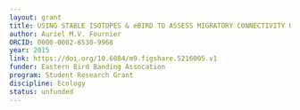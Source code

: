 ```yaml
---
layout: grant
title: USING STABLE ISOTOPES & eBIRD TO ASSESS MIGRATORY CONNECTIVITY OF FALL MIGRATING RAILS
author: Auriel M.V. Fournier
ORCID: 0000-0002-8530-9968
year: 2015
link: https://doi.org/10.6084/m9.figshare.5216005.v1
funder: Eastern Bird Banding Assocation
program: Student Research Grant
discipline: Ecology
status: unfunded
---
```

